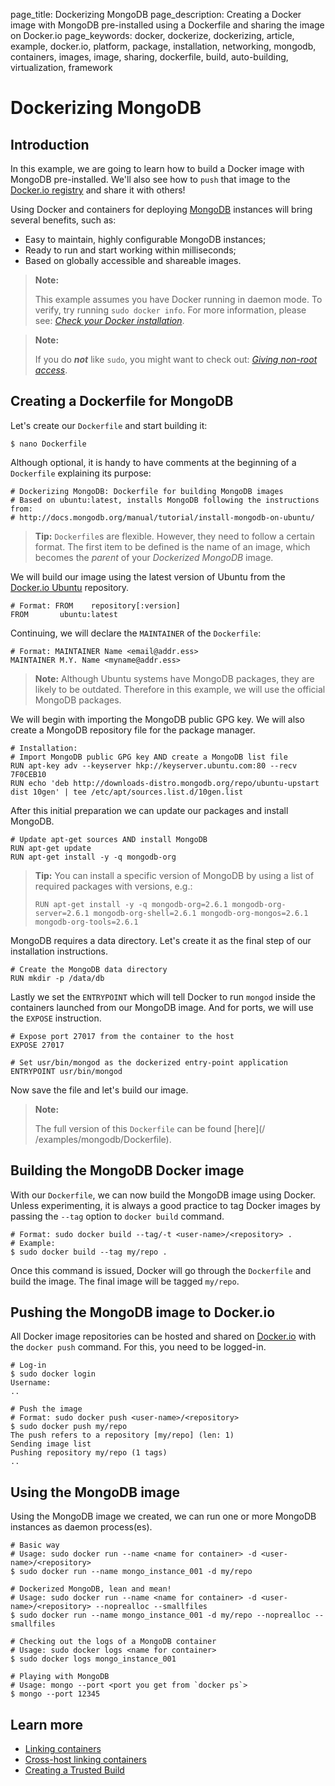 page_title: Dockerizing MongoDB
page_description: Creating a Docker image with MongoDB pre-installed using a Dockerfile and sharing the image on Docker.io
page_keywords: docker, dockerize, dockerizing, article, example, docker.io, platform, package, installation, networking, mongodb, containers, images, image, sharing, dockerfile, build, auto-building, virtualization, framework

# Dockerizing MongoDB 

## Introduction

In this example, we are going to learn how to build a Docker image
with MongoDB pre-installed.
We'll also see how to `push` that image to the [Docker.io registry](
https://index.docker.io) and share it with others!

Using Docker and containers for deploying [MongoDB](https://www.mongodb.org/)
instances will bring several benefits, such as:

 - Easy to maintain, highly configurable MongoDB instances;
 - Ready to run and start working within milliseconds;
 - Based on globally accessible and shareable images.

> **Note:** 
> 
> This example assumes you have Docker running in daemon mode. To verify,
> try running `sudo docker info`.
> For more information, please see: [*Check your Docker installation*](
> /examples/hello_world/#running-examples).

> **Note:**
> 
> If you do **_not_** like `sudo`, you might want to check out: 
> [*Giving non-root access*](installation/binaries/#giving-non-root-access).

## Creating a Dockerfile for MongoDB

Let's create our `Dockerfile` and start building it:

    $ nano Dockerfile

Although optional, it is handy to have comments at the beginning of a
`Dockerfile` explaining its purpose:

    # Dockerizing MongoDB: Dockerfile for building MongoDB images
    # Based on ubuntu:latest, installs MongoDB following the instructions from:
    # http://docs.mongodb.org/manual/tutorial/install-mongodb-on-ubuntu/

> **Tip:** `Dockerfile`s are flexible. However, they need to follow a certain
> format. The first item to be defined is the name of an image, which becomes
> the *parent* of your *Dockerized MongoDB* image.

We will build our image using the latest version of Ubuntu from the
[Docker.io Ubuntu](https://index.docker.io/_/ubuntu/) repository.

    # Format: FROM    repository[:version]
    FROM       ubuntu:latest

Continuing, we will declare the `MAINTAINER` of the `Dockerfile`:

    # Format: MAINTAINER Name <email@addr.ess>
    MAINTAINER M.Y. Name <myname@addr.ess>

> **Note:** Although Ubuntu systems have MongoDB packages, they are likely to
> be outdated. Therefore in this example, we will use the official MongoDB
> packages.

We will begin with importing the MongoDB public GPG key. We will also create
a MongoDB repository file for the package manager.

    # Installation:
    # Import MongoDB public GPG key AND create a MongoDB list file
    RUN apt-key adv --keyserver hkp://keyserver.ubuntu.com:80 --recv 7F0CEB10
    RUN echo 'deb http://downloads-distro.mongodb.org/repo/ubuntu-upstart dist 10gen' | tee /etc/apt/sources.list.d/10gen.list

After this initial preparation we can update our packages and install MongoDB.

    # Update apt-get sources AND install MongoDB
    RUN apt-get update
    RUN apt-get install -y -q mongodb-org

> **Tip:** You can install a specific version of MongoDB by using a list
> of required packages with versions, e.g.:
> 
>     RUN apt-get install -y -q mongodb-org=2.6.1 mongodb-org-server=2.6.1 mongodb-org-shell=2.6.1 mongodb-org-mongos=2.6.1 mongodb-org-tools=2.6.1

MongoDB requires a data directory. Let's create it as the final step of our
installation instructions.

    # Create the MongoDB data directory
    RUN mkdir -p /data/db

Lastly we set the `ENTRYPOINT` which will tell Docker to run `mongod` inside
the containers launched from our MongoDB image. And for ports, we will use
the `EXPOSE` instruction.

    # Expose port 27017 from the container to the host
    EXPOSE 27017

    # Set usr/bin/mongod as the dockerized entry-point application
    ENTRYPOINT usr/bin/mongod

Now save the file and let's build our image.

> **Note:**
> 
> The full version of this `Dockerfile` can be found [here](/
> /examples/mongodb/Dockerfile).

## Building the MongoDB Docker image

With our `Dockerfile`, we can now build the MongoDB image using Docker. Unless
experimenting, it is always a good practice to tag Docker images by passing the
`--tag` option to `docker build` command.

    # Format: sudo docker build --tag/-t <user-name>/<repository> .
    # Example:
    $ sudo docker build --tag my/repo .

Once this command is issued, Docker will go through the `Dockerfile` and build
the image. The final image will be tagged `my/repo`.

## Pushing the MongoDB image to Docker.io

All Docker image repositories can be hosted and shared on
[Docker.io](https://index.docker.io) with the `docker push` command. For this,
you need to be logged-in.

    # Log-in
    $ sudo docker login
    Username:
    ..

    # Push the image
    # Format: sudo docker push <user-name>/<repository>
    $ sudo docker push my/repo
    The push refers to a repository [my/repo] (len: 1)
    Sending image list
    Pushing repository my/repo (1 tags)
    ..

## Using the MongoDB image

Using the MongoDB image we created, we can run one or more MongoDB instances
as daemon process(es).

    # Basic way
    # Usage: sudo docker run --name <name for container> -d <user-name>/<repository>
    $ sudo docker run --name mongo_instance_001 -d my/repo

    # Dockerized MongoDB, lean and mean!
    # Usage: sudo docker run --name <name for container> -d <user-name>/<repository> --noprealloc --smallfiles
    $ sudo docker run --name mongo_instance_001 -d my/repo --noprealloc --smallfiles

    # Checking out the logs of a MongoDB container
    # Usage: sudo docker logs <name for container>
    $ sudo docker logs mongo_instance_001

    # Playing with MongoDB
    # Usage: mongo --port <port you get from `docker ps`> 
    $ mongo --port 12345

## Learn more

 - [Linking containers](/use/working_with_links_names/)
 - [Cross-host linking containers](/use/ambassador_pattern_linking/)
 - [Creating a Trusted Build](/docker-io/builds/#trusted-builds)
